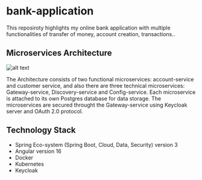 # bank-application
This reposiroty highlights my online bank application with multiple functionalities of transfer of money, account creation, transactions..

## Microservices Architecture 

![alt text](file:///home/youssef/Downloads/architecture%20microservice%20bancaire.drawio.svg)

The Architecture consists of two functional microservices: account-service and customer service, and also there are three technical microservices: Gateway-service, Discovery-service and Config-service. Each microservice is attached to its own Postgres database for data storage. The microservices are secured throught the Gateway-service using Keycloak server and OAuth 2.0 protocol.

## Technology Stack
- Spring Eco-system (Spring Boot, Cloud, Data, Security) version 3
- Angular version 16
- Docker
- Kubernetes
- Keycloak 
